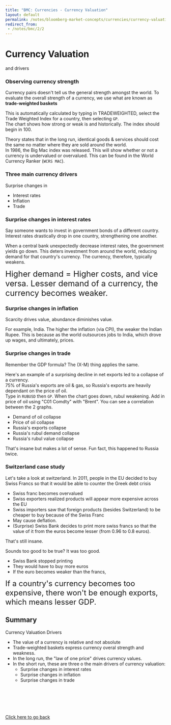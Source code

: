 ```yaml
---
title: "BMC: Currencies - Currency Valuation"
layout: default
permalink: /notes/bloomberg-market-concepts/currencies/currency-valuation
redirect_from:
 - /notes/bmc/2/2
---
```


# Currency Valuation
and drivers

### Observing currency strength
Currency pairs doesn't tell us the general strength amongst the world. To evaluate the overall strength of a currency, we use what are known as **trade-weighted baskets**

This is automatically calculated by typing in TRADEWEIGHTED, select the Trade Weighted Index for a country, then selecting `GP`.  
The chart shows how strong or weak is and historically. The index should begin in 100. 

Theory states that in the long run, identical goods & services should cost the same no matter where they are sold around the world.  
In 1986, the Big Mac index was released. This will show whether or not a currency is undervalued or overvalued. This can be found in the World Currency Ranker (`WCRS MAC`). 

### Three main currency drivers
Surprise changes in 
- Interest rates
- Inflation
- Trade

### Surprise changes in interest rates
Say someone wants to invest in government bonds of a different country. Interest rates drastically drop in one country, strengthening one another. 

When a central bank unexpectedly decrease interest rates, the government yields go down. This deters investment from around the world, reducing demand for that country's currency. The currency, therefore, typically weakens. 

<span style="font-size:180%;">Higher demand = Higher costs, and vice versa. Lesser demand of a currency, the currency becomes weaker.</span>

### Surprise changes in inflation
Scarcity drives value, abundance diminishes value. 

For example, India. The higher the inflation (via CPI), the weaker the Indian Rupee. This is because as the world outsources jobs to India, which drove up wages, and ultimately, prices. 

### Surprise changes in trade
Remember the GDP formula? The (X-M) thing applies the same.

Here's an example of a surprising decline in net exports led to a collapse of a currency.  
75% of Russia's exports are oil & gas, so Russia's exports are heavily dependant on the price of oil.  
Type in `RUBUSD` then `GP`. When the chart goes down, rubul weakening. Add in price of oil using "C01 Comdty" with "Brent". You can see a correlation between the 2 graphs. 
- Demand of oil collapse
- Price of oil collapse
- Russia's exports collapse
- Russia's rubul demand collapse
- Russia's rubul value collapse

That's insane but makes a lot of sense. Fun fact, this happened to Russia twice. 

### Switzerland case study
Let's take a look at switzerland. In 2011, people in the EU decided to buy Swiss Francs so that it would be able to counter the Greek debt crisis
- Swiss franc becomes overvalued
- Swiss exporters realized products will appear more expensive across the EU
- Swiss importers saw that foreign products (besides Switzerland) to be cheaper to buy because of the Swiss Franc
- May cause deflation. 
- (Surprise) Swiss Bank decides to print more swiss francs so that the value of it from the euros become lesser (from 0.96 to 0.8 euros). 

That's still insane. 

Sounds too good to be true? It was too good. 
- Swiss Bank stopped printing 
- They would have to buy more euros
- If the euro becomes weaker than the francs, 


<span style="font-size:170%;">If a country's currency becomes too expensive, there won't be enough exports, which means lesser GDP.</style>

## Summary
Currency Valuation Drivers
- The value of a currency is relative and not absolute
- Trade-weighted baskets express currency overal strength and weakness.
- In the long run, the "law of one price" drives currency values.
- In the short run, these are three o the main drivers of currency valuation:
	- Surprise changes in interest rates
	- Surprise changes in inflation
	- Surprise changes in trade



<br><br><br><br><br>
[Click here to go back](..)